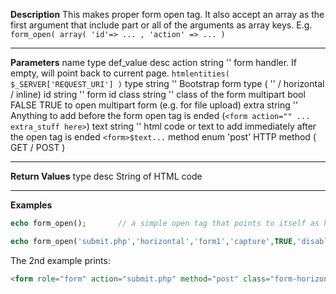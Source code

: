 **Description**
This makes proper form open tag. It also accept an array as the first argument that include part or all of the arguments as array keys. E.g. `form_open( array( 'id'=> ... , 'action' => ... )`

--------
**Parameters**
name	type	def_value	desc
action	string	''	form handler. If empty, will point back to current page. `htmlentities( $_SERVER['REQUEST_URI'] )`
type	string	''	Bootstrap form type ( '' / horizontal / inline)
id	string	''	form id
class	string	''	class of the form
multipart	bool	FALSE	TRUE to open multipart form (e.g. for file upload)
extra	string	''	Anything to add before the form open tag is ended (`<form action="" ... extra_stuff here>`)
text	string	''	html code or text to add immediately after the open tag is ended `<form>$text...`
method	enum	'post'	HTTP method ( GET / POST )

--------
**Return Values**
type	desc
String	of HTML code

--------
**Examples**

```php
echo form_open();		// a simple open tag that points to itself as handler

echo form_open('submit.php','horizontal','form1','capture',TRUE,'disabled');
```
The 2nd example prints:
```html
<form role="form" action="submit.php" method="post" class="form-horizontal capture" id="form1" enctype="multipart/form-data"  disabled>
```
